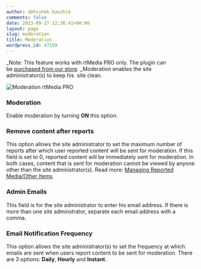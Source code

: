 ```yaml
---
author: abhishek.kaushik
comments: false
date: 2013-09-27 12:36:41+00:00
layout: page
slug: moderation
title: Moderation
wordpress_id: 47159
---
```


_Note: This feature works with rtMedia PRO only. The plugin can be [purchased from our store](https://rtcamp.com/store/rtmedia-pro/). _Moderation enables the site administrator(s) to keep his  site clean.

![Moderation rtMedia PRO](http://docs.rtcamp.com/wp-content/uploads/2013/09/Moderation-rtMedia-PRO.jpg)


### Moderation


Enable moderation by turning **ON** this option.


### Remove content after reports


This option allows the site administrator to set the maximum number of reports after which user reported content will be sent for moderation. If this field is set to 0, reported content will be immediately sent for moderation. In both cases, content that is sent for moderation cannot be viewed by anyone other than the site administrator(s).
Read more: [Managing Reported Media/Other Items](https://rtcamp.com/rtmedia/docs/admin/report-abuse-and-moderation-tools#managing-reported-media).


### Admin Emails


This field is for the site administrator to enter his email address. If there is more than one site adminstrator, separate each email address with a comma.


### Email Notification Frequency


This option allows the site administrator(s) to set the frequency at which emails are sent when users report content to be sent for moderation. There are 3 options: **Daily**, **Hourly** and **Instant**.

